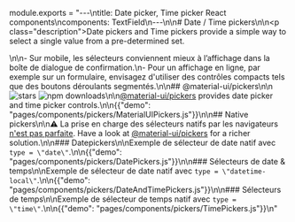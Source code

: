module.exports = "---\ntitle: Date picker, Time picker React components\ncomponents: TextField\n---\n\n# Date / Time pickers\n\n<p class=\"description\">Date pickers and Time pickers provide a simple way to select a single value from a pre-determined set.</p>\n\n- Sur mobile, les sélecteurs conviennent mieux à l’affichage dans la boîte de dialogue de confirmation.\n- Pour un affichage en ligne, par exemple sur un formulaire, envisagez d'utiliser des contrôles compacts tels que des boutons déroulants segmentés.\n\n## @material-ui/pickers\n\n![stars](https://img.shields.io/github/stars/Foso/material-ui-pickers.svg?style=social&label=Stars) ![npm downloads](https://img.shields.io/npm/dm/@material-ui/pickers.svg)\n\n[@material-ui/pickers](https://material-ui-pickers.dev/) provides date picker and time picker controls.\n\n{{\"demo\": \"pages/components/pickers/MaterialUIPickers.js\"}}\n\n## Native pickers\n\n⚠️ La prise en charge des sélecteurs natifs par les navigateurs [n'est pas parfaite](https://caniuse.com/#feat=input-datetime). Have a look at [@material-ui/pickers](https://material-ui-pickers.dev/) for a richer solution.\n\n### Datepickers\n\nExemple de sélecteur de date natif avec `type = \"date\"`.\n\n{{\"demo\": \"pages/components/pickers/DatePickers.js\"}}\n\n### Sélecteurs de date & temps\n\nExemple de sélecteur de date natif avec `type = \"datetime-local\"`.\n\n{{\"demo\": \"pages/components/pickers/DateAndTimePickers.js\"}}\n\n### Sélecteurs de temps\n\nExemple de sélecteur de temps natif avec `type = \"time\"`.\n\n{{\"demo\": \"pages/components/pickers/TimePickers.js\"}}\n"